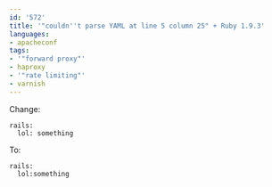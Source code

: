 ```yaml
---
id: '572'
title: '"couldn''t parse YAML at line 5 column 25" + Ruby 1.9.3'
languages:
- apacheconf
tags:
- '"forward proxy"'
- haproxy
- '"rate limiting"'
- varnish
---
```

Change:


```apacheconf
rails:
  lol: something
```
    

To:


```apacheconf
rails:
  lol:something
```
    

